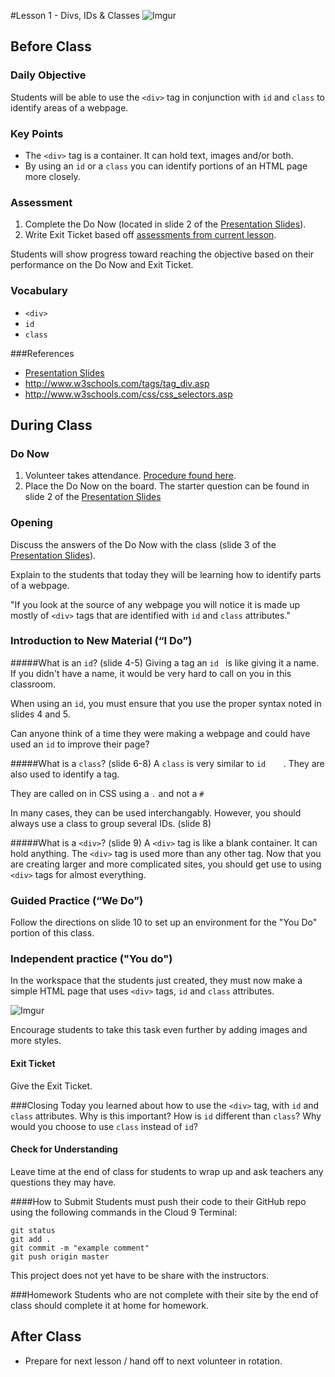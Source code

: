 #Lesson 1 - Divs, IDs & Classes
![Imgur](http://i.imgur.com/DuOsNAP.jpg)

## Before Class

### Daily Objective

Students will be able to use the `<div>` tag in conjunction with `id` and `class` to identify areas of a webpage.

### Key Points

* The `<div>` tag is a container. It can hold text, images and/or both.
* By using an `id` or a `class` you can identify portions of an HTML page more closely.



### Assessment

1. Complete the Do Now (located in slide 2 of the [Presentation Slides](https://docs.google.com/presentation/d/1-u9ykoA-npHz9hdGeWEqAJrBmCTT5xP6xvYWs69IqYY/edit?usp=sharing)). 
2. Write Exit Ticket based off [assessments from current lesson](assessments/exit_ticket.md).

Students will show progress toward reaching the objective based on their performance on the Do Now and Exit Ticket.


### Vocabulary

* `<div>`
* `id`
* `class`


###References

* [Presentation Slides](https://docs.google.com/presentation/d/1-u9ykoA-npHz9hdGeWEqAJrBmCTT5xP6xvYWs69IqYY/edit?usp=sharing)
* <http://www.w3schools.com/tags/tag_div.asp>
* <http://www.w3schools.com/css/css_selectors.asp>

## During Class

### Do Now

1. Volunteer takes attendance. [Procedure found here](https://docs.google.com/document/d/19IIhqykr70vj7wnqyJYuQNTkd9GX56Xgl3omD42IcMk/edit).
2. Place the Do Now on the board. The starter question can be found in slide 2 of the [Presentation Slides](https://docs.google.com/presentation/d/1-u9ykoA-npHz9hdGeWEqAJrBmCTT5xP6xvYWs69IqYY/edit?usp=sharing)


### Opening

Discuss the answers of the Do Now with the class (slide 3 of the [Presentation Slides](https://docs.google.com/presentation/d/1-u9ykoA-npHz9hdGeWEqAJrBmCTT5xP6xvYWs69IqYY/edit?usp=sharing)). 

Explain to the students that today they will be learning how to identify parts of a webpage. 

"If you look at the source of any webpage you will notice it is made up mostly of `<div>` tags that are identified with `id` and `class` attributes."

### Introduction to New Material (“I Do”)
#####What is an `id`? (slide 4-5)
Giving a tag an `id	` is like giving it a name. If you didn't have a name, it would be very hard to call on you in this classroom.

When using an `id`, you must ensure that you use the proper syntax noted in slides 4 and 5. 

Can anyone think of a time they were making a webpage and could have used an `id` to improve their page? 

#####What is a `class`? (slide 6-8)
A `class` is very similar to `id	`. They are also used to identify a tag.

They are called on in CSS using a `.` and not a `#`

In many cases, they can be used interchangably. However, you should always use a class to group several IDs. (slide 8)

#####What is a `<div>`? (slide 9)
A `<div>` tag is like a blank container. It can hold anything. The `<div>` tag is used more than any other tag. Now that you are creating larger and more complicated sites, you should get use to using `<div>` tags for almost everything.


### Guided Practice (“We Do”)
Follow the directions on slide 10 to set up an environment for the "You Do" portion of this class.

### Independent practice ("You do")

In the workspace that the students just created, they must now make a simple HTML page that uses `<div>` tags, `id` and `class` attributes.

![Imgur](http://i.imgur.com/8gdWrZW.png) 

Encourage students to take this task even further by adding images and more styles.

#### Exit Ticket

Give the Exit Ticket.

###Closing
Today you learned about how to use the `<div>` tag, with `id` and `class` attributes. Why is this important? How is `id` different than `class`? Why would you choose to use `class` instead of `id`? 


#### Check for Understanding
Leave time at the end of class for students to wrap up and ask teachers any questions they may have.  


####How to Submit
Students must push their code to their GitHub repo using the following commands in the Cloud 9 Terminal:

`git status`  
`git add .`  
`git commit -m "example comment"`  
`git push origin master`

This project does not yet have to be share with the instructors.

###Homework
Students who are not complete with their site by the end of class should complete it at home for homework. 

## After Class

*  Prepare for next lesson / hand off to next volunteer in rotation.


